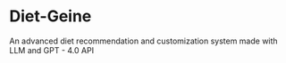 # Diet-Geine
An advanced diet recommendation and customization system made with LLM and GPT - 4.0 API
